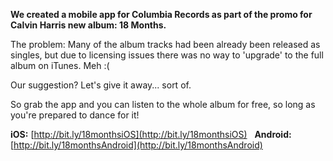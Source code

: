 **We created a mobile app for Columbia Records as part of the promo for Calvin Harris new album: 18 Months.**

The problem: Many of the album tracks had been already been released as singles, but due to licensing issues there was no way to 'upgrade' to the full album on iTunes. Meh :(

Our suggestion? Let's give it away... sort of.

So grab the app and you can listen to the whole album for free, so long as you're prepared to dance for it!

**iOS:** [http://bit.ly/18monthsiOS](http://bit.ly/18monthsiOS) &nbsp; **Android:** [http://bit.ly/18monthsAndroid](http://bit.ly/18monthsAndroid)
